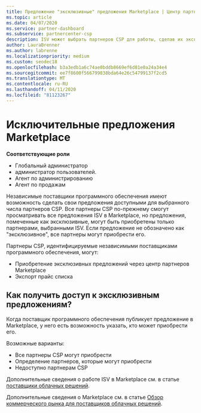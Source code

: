 ```yaml
---
title: Предложение "эксклюзивные" предложения Marketplace | Центр партнеров
ms.topic: article
ms.date: 04/07/2020
ms.service: partner-dashboard
ms.subservice: partnercenter-csp
description: ISV может выбрать партнеров CSP для работы, сделав их эксклюзивными.
author: LauraBrenner
ms.author: labrenne
ms.localizationpriority: medium
ms.custom: seodec18
ms.openlocfilehash: b3a3edb1a6c74ae0bddb8669ef6d81e0a24a34e4
ms.sourcegitcommit: ee7f8600f566799838bda64e26c54799137f2cd5
ms.translationtype: MT
ms.contentlocale: ru-RU
ms.lasthandoff: 04/11/2020
ms.locfileid: "81123267"
---
```

# <a name="marketplace-exclusive-offers"></a>Исключительные предложения Marketplace

**Соответствующие роли**
-    Глобальный администратор
-    администратор пользователей.
-    Агент по администрированию
-    Агент по продажам

Независимые поставщики программного обеспечения имеют возможность сделать свои предложения доступными для выбранного числа партнеров CSP. Все партнеры CSP по-прежнему смогут просматривать все предложения ISV в Marketplace, но предложения, помеченные как эксклюзивные, могут быть приобретены только партнерами, выбранными ISV. Если предложение не обозначено как "эксклюзивное", все партнеры могут приобрести его.

Партнеры CSP, идентифицируемые независимыми поставщиками программного обеспечения, могут:

- Приобретение эксклюзивных предложений через центр партнеров Marketplace
- Экспорт прайс списка

## <a name="how-do-you-gain-access-to-exclusive-offers"></a>Как получить доступ к эксклюзивным предложениям?

Когда поставщик программного обеспечения публикует предложение в Marketplace, у него есть возможность указать, кто может приобрести его. 

Возможные варианты:

- Все партнеры CSP могут приобрести
- Определение партнеров, которые могут приобрести
- Недоступно партнерам CSP

Дополнительные сведения о работе ISV в Marketplace см. в статье [поставщики облачных решений](https://docs.microsoft.com/azure/marketplace/cloud-solution-providers).

Дополнительные сведения о Marketplace см. в статье [Обзор коммерческого рынка для поставщиков облачных решений](csp-commercial-marketplace-overview.md).
